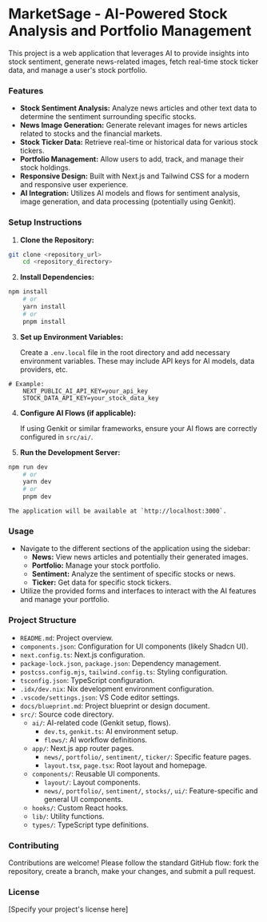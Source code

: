 # MarketSage - AI-Powered Stock Analysis and Portfolio Management

This project is a web application that leverages AI to provide insights into stock sentiment, generate news-related images, fetch real-time stock ticker data, and manage a user's stock portfolio.

### Features

*   **Stock Sentiment Analysis:** Analyze news articles and other text data to determine the sentiment surrounding specific stocks.
*   **News Image Generation:** Generate relevant images for news articles related to stocks and the financial markets.
*   **Stock Ticker Data:** Retrieve real-time or historical data for various stock tickers.
*   **Portfolio Management:** Allow users to add, track, and manage their stock holdings.
*   **Responsive Design:** Built with Next.js and Tailwind CSS for a modern and responsive user experience.
*   **AI Integration:** Utilizes AI models and flows for sentiment analysis, image generation, and data processing (potentially using Genkit).

### Setup Instructions

1.  **Clone the Repository:**

    
```bash
git clone <repository_url>
    cd <repository_directory>
```

2.  **Install Dependencies:**

    
```bash
npm install
    # or
    yarn install
    # or
    pnpm install
```

3.  **Set up Environment Variables:**

    Create a `.env.local` file in the root directory and add necessary environment variables. These may include API keys for AI models, data providers, etc.

    
```
# Example:
    NEXT_PUBLIC_AI_API_KEY=your_api_key
    STOCK_DATA_API_KEY=your_stock_data_key
```

4.  **Configure AI Flows (if applicable):**

    If using Genkit or similar frameworks, ensure your AI flows are correctly configured in `src/ai/`.

5.  **Run the Development Server:**

    
```bash
npm run dev
    # or
    yarn dev
    # or
    pnpm dev
```

    The application will be available at `http://localhost:3000`.

### Usage

*   Navigate to the different sections of the application using the sidebar:
    *   **News:** View news articles and potentially their generated images.
    *   **Portfolio:** Manage your stock portfolio.
    *   **Sentiment:** Analyze the sentiment of specific stocks or news.
    *   **Ticker:** Get data for specific stock tickers.
*   Utilize the provided forms and interfaces to interact with the AI features and manage your portfolio.

### Project Structure

*   `README.md`: Project overview.
*   `components.json`: Configuration for UI components (likely Shadcn UI).
*   `next.config.ts`: Next.js configuration.
*   `package-lock.json`, `package.json`: Dependency management.
*   `postcss.config.mjs`, `tailwind.config.ts`: Styling configuration.
*   `tsconfig.json`: TypeScript configuration.
*   `.idx/dev.nix`: Nix development environment configuration.
*   `.vscode/settings.json`: VS Code editor settings.
*   `docs/blueprint.md`: Project blueprint or design document.
*   `src/`: Source code directory.
    *   `ai/`: AI-related code (Genkit setup, flows).
        *   `dev.ts`, `genkit.ts`: AI environment setup.
        *   `flows/`: AI workflow definitions.
    *   `app/`: Next.js app router pages.
        *   `news/`, `portfolio/`, `sentiment/`, `ticker/`: Specific feature pages.
        *   `layout.tsx`, `page.tsx`: Root layout and homepage.
    *   `components/`: Reusable UI components.
        *   `layout/`: Layout components.
        *   `news/`, `portfolio/`, `sentiment/`, `stocks/`, `ui/`: Feature-specific and general UI components.
    *   `hooks/`: Custom React hooks.
    *   `lib/`: Utility functions.
    *   `types/`: TypeScript type definitions.

### Contributing

Contributions are welcome! Please follow the standard GitHub flow: fork the repository, create a branch, make your changes, and submit a pull request.

### License

[Specify your project's license here]
